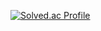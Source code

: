 [![Solved.ac Profile](http://mazassumnida.wtf/api/generate_badge?boj=wjd4782)](https://solved.ac/wjd4782)
